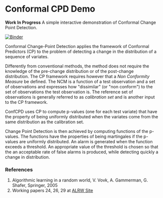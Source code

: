 # Conformal CPD Demo
**Work In Progress** A simple interactive demonstration of Conformal Change Point Detection.

[![Binder](https://mybinder.org/badge_logo.svg)](https://mybinder.org/v2/gh/ptocca/Conformal_CPD_Demo/HEAD?urlpath=voila%2Frender%2FCCPD_Demo.ipynb)

Conformal Change-Point Detection applies the framework of Conformal Predictors (CP) to the problem of detecting a
change in the distribution of a sequence of variates.

Differently from conventional methods, the method does not require the knowledge of the pre-change distribution or of the post-change distribution. 
The CP framework requires however that a *Non Conformity Measure* be defined. The NCM is a function of a test observation 
and a set of observations and expresses how "dissimilar" (or "non conform") to the set of observations the test 
observation is.
The reference set of observations is generally referred to as *calibration set* and is another input to the CP framework.

ConfCPD uses CP to compute p-values (one for each test variate) that have the property of being uniformly distributed when the variates come from the same distribution as the calibration set.

Change Point Detection is then achieved by computing functions of the p-values. The functions have the properties of being martingales if the p-values are uniformly distributed. An alarm is generated when the function exceeds a threshold.
An appropriate value of the threshold is chosen so that the an acceptable rate of false alarms is produced, while detecting quickly a change in distribution.


### References
1. Algorithmic learning in a random world, V. Vovk, A. Gammerman, G. Shafer, Springer, 2005
2. Working papers 24, 26, 29 at [ALRW Site](http://www.alrw.net/)


